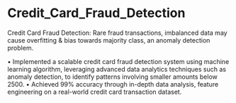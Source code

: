 # Credit_Card_Fraud_Detection
Credit Card Fraud Detection: Rare fraud transactions, imbalanced data may cause overfitting &amp; bias towards majority class, an anomaly detection problem.


• Implemented a scalable credit card fraud detection system using machine learning algorithm, leveraging advanced data analytics techniques such as anomaly detection, to identify patterns involving smaller amounts below 2500.
• Achieved 99% accuracy through in-depth data analysis, feature engineering on a real-world credit card transaction dataset.
